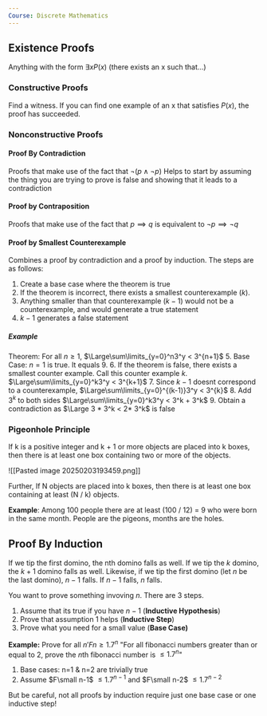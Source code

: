 ```yaml
---
Course: Discrete Mathematics
---
```

## Existence Proofs
Anything with the form $\exists x P(x)$
(there exists an x such that...)
### Constructive Proofs
Find a witness. If you can find one example of an x that satisfies $P(x)$, the proof has succeeded.

### Nonconstructive Proofs

#### Proof By Contradiction
Proofs that make use of the fact that $\lnot (p \land \lnot p)$
Helps to start by assuming the thing you are trying to prove is false and showing that it leads to a contradiction


#### Proof by Contraposition
Proofs that make use of the fact that $p \implies q$ is equivalent to $\lnot p \implies \lnot q$

#### Proof by Smallest Counterexample
Combines a proof by contradiction and a proof by induction.
The steps are as follows:
1. Create a base case where the theorem is true
2. If the theorem is incorrect, there exists a smallest counterexample ($k$).
3. Anything smaller than that counterexample ($k-1$) would not be a counterexample, and would generate a true statement
4. $k-1$ generates a false statement

##### Example
Theorem: For all $n\geqslant 1$, $\Large\sum\limits_{y=0}^n3^y < 3^{n+1}$
5. Base Case: $n=1$ is true. It equals 9.
6. If the theorem is false, there exists a smallest counter example. Call this counter example $k$. $\Large\sum\limits_{y=0}^k3^y < 3^{k+1}$
7. Since $k-1$ doesnt correspond to a counterexample, $\Large\sum\limits_{y=0}^{(k-1)}3^y < 3^{k}$
8. Add $3^k$ to both sides $\Large\sum\limits_{y=0}^k3^y < 3^k + 3^k$
9. Obtain a contradiction as $\Large 3 * 3^k < 2* 3^k$ is false

### Pigeonhole Principle
If k is a positive integer and k + 1 or more objects are placed into k boxes, then there is at least one box containing two or more of the objects.

![[Pasted image 20250203193459.png]]

Further, If N objects are placed into k boxes, then there is at least one box containing at least (N / k) objects.

**Example**: Among 100 people there are at least (100 / 12) = 9 who were born in the same month.
People are the pigeons, months are the holes.

## Proof By Induction

If we tip the first domino, the nth domino falls as well.
If we tip the $k$ domino, the $k+1$ domino falls as well.
Likewise, if we tip the first domino (let $n$ be the last domino), $n-1$ falls. If $n-1$ falls, $n$ falls.

You want to prove something invoving $n$. There are 3 steps.
1. Assume that its true if you have $n-1$ (**Inductive Hypothesis**)
2. Prove that assumption 1 helps (**Inductive Step**)
3. Prove what you need for a small value (**Base Case)**

**Example:** Prove for all $n'  Fn \geq 1.7^n$
"For all fibonacci numbers greater than or equal to 2, prove the $n$th fibonacci number is $\leq 1.7^n$" 
1. Base cases: n=1 & n=2 are trivially true
2. Assume $F\small n-1$ $\leq 1.7^{n-1}$ and  $F\small n-2$ $\leq 1.7^{n-2}$

But be careful, not all proofs by induction require just one base case or one inductive step!